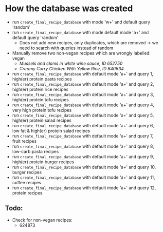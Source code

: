 # How the database was created

* run ```create_final_recipe_database``` with mode 'w+' and default query 'random'
* run ```create_final_recipe_database``` with mode default mode 'a+' and default query 'random'
  * Does not add new recipes, only duplicates, which are removed  -> we need to search with queries instead of random
* Manually remove two non-vegan recipes which are wrongly labelled vegan
  * *Mussels and clams in white wine sauce, ID 652750*
  * *Creamy Curry Chicken With Yellow Rice, ID 640634*
* run ```create_final_recipe_database``` with default mode 'a+' and query 1, high(er) protein pasta recipes
* run ```create_final_recipe_database``` with default mode 'a+' and query 2, high(er) protein rice recipes
* run ```create_final_recipe_database``` with default mode 'a+' and query 3, high(er) protein tofu recipes
* run ```create_final_recipe_database``` with default mode 'a+' and query 4, very high protein tofu recipes
* run ```create_final_recipe_database``` with default mode 'a+' and query 5, high(er) protein salad recipes
* run ```create_final_recipe_database``` with default mode 'a+' and query 6, low fat & high(er) protein salad recipes
* run ```create_final_recipe_database``` with default mode 'a+' and query 7, fruit recipes
* run ```create_final_recipe_database``` with default mode 'a+' and query 8, low-carb pasta recipes
* run ```create_final_recipe_database``` with default mode 'a+' and query 9, high(er) protein burger recipes
* run ```create_final_recipe_database``` with default mode 'a+' and query 10, burger recipes
* run ```create_final_recipe_database``` with default mode 'a+' and query 11, coffee recipes
* run ```create_final_recipe_database``` with default mode 'a+' and query 12, protein recipes


## Todo:
* Check for non-vegan recipes:
  * 624873